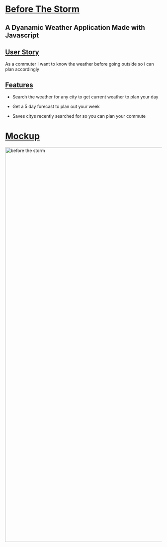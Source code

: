 # <ins>Before The Storm<ins>

## A Dyanamic Weather Application Made with Javascript

## <ins>User Story<ins>

As a commuter I want to know the weather before going outside so i can plan accordingly

## <ins>Features<ins>

- Search the weather for any city to get current weather to plan your day

- Get a 5 day forecast to plan out your week

- Saves citys recently searched for so you can plan your commute

# <ins>Mockup<ins>
<img width="1271" alt="before the storm" src="https://github.com/CCUE96/Before-The-Storm/assets/159393541/83f87f33-6232-423e-9f09-5af5843cc959">
